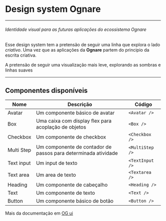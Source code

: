 # Design system Ognare
---

###### Identidade visual para as futuras aplicações do ecossistema Ognare

Esse design system tem a pretensão de seguir uma linha que explora o lado *criativo*. Uma vez que as aplicações da **Ognare** partem do principio da escrita criativa.

A pretensão de seguir uma visualização mais leve, explorando as sombras e linhas suaves

---

## Componentes disponíveis

Nome | Descrição | Código 
---- | --------- | -------
Avatar | Um componente básico de avatar | ``` <Avatar /> ```
Box | Uma caixa com display flex para acoplação de objetos | ```<Box /> ```
Checkbox | Um componente de checkbox | ```<Checkbox /> ```
Multi Step | Um componente de contador de passos para determinada atividade | ```<MultiStep /> ```
Text input | Um input de texto | ```<TextInput /> ```
Text area | Um area de texto | ```<Textarea /> ```
Heading | Um componente de cabeçalho | ```<Heading /> ```
Text | Um componente de texto | ```<Text /> ```
Button | Um componente básico de botão | ```<Button />```


Mais da documentação em [OG ui](https://jpdovale.github.io/OGDesignSystem/?path=/story/home--page)
